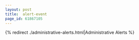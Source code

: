 ```yaml
---
layout: post
title:  alert-event
page_id: 61867105
---
```


{% redirect ./administrative-alerts.html|Administrative Alerts %}
